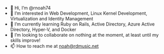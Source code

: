 - 👋 Hi, I’m @rnoah74
- 👀 I’m interested in Web Development, Linux Kernel Development, Virtualization and Identity Management
- 🌱 I’m currently learning Ruby on Rails, Active Directory, Azure Active Directory, Hyper-V, and Docker
- 💞️ I’m looking to collaborate on nothing at the moment, at least until my skills improve!
- 📫 How to reach me at noah@rdmusic.net

<!---
rnoah74/rnoah74 is a ✨ special ✨ repository because its `README.md` (this file) appears on your GitHub profile.
You can click the Preview link to take a look at your changes.
--->
